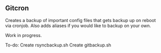 ## Gitcron

Creates a backup of important config files that gets backup up on reboot via cronjob.
Also adds aliases if you would like to backup on your own.

Work in progress.

To-do:
 	Create rsyncbackup.sh
 	Create gitbackup.sh
